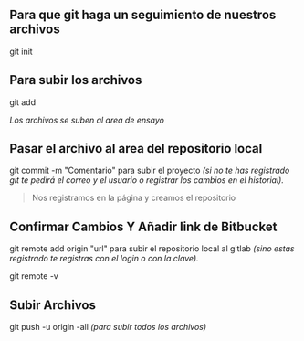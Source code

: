 ## Para que git haga un seguimiento de nuestros archivos

git init
## Para subir los archivos
git add

*Los archivos se suben al area de ensayo*

## Pasar el archivo al area del repositorio local

git commit -m "Comentario" para subir el proyecto *(si no te has registrado git te pedirá el correo y el usuario o registrar los cambios en el historial).*
>Nos registramos en la página y creamos el repositorio

## Confirmar Cambios Y Añadir link de Bitbucket

git remote add origin "url" para subir el repositorio local al gitlab  *(sino estas registrado te registras con el login o con la clave).*

git remote -v

## Subir Archivos

git push -u origin -all *(para subir todos los archivos)*


